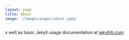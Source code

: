 ```yaml
---
layout: page
title: About
image: '/images/pages/about.jpeg'
---
```


s well as basic Jekyll usage documentation at [jekyllrb.com](http://jekyllrb.com/)

